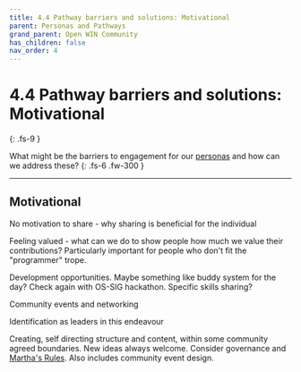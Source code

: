 ```yaml
---
title: 4.4 Pathway barriers and solutions: Motivational
parent: Personas and Pathways
grand_parent: Open WIN Community
has_children: false
nav_order: 4
---
```


# 4.4 Pathway barriers and solutions: Motivational
{: .fs-9 }

What might be the barriers to engagement for our [personas](personas-3-descriptions.md) and how can we address these?
{: .fs-6 .fw-300 }

---

## Motivational

No motivation to share - why sharing is beneficial for the individual

Feeling valued - what can we do to show people how much we value their contributions? Particularly important for people who don't fit the "programmer" trope.  

Development opportunities. Maybe something like buddy system for the day? Check again with OS-SIG hackathon. Specific skills sharing?

Community events and networking

Identification as leaders in this endeavour

Creating, self directing structure and content, within some community agreed boundaries. New ideas always welcome. Consider governance and [Martha's Rules](https://journals.plos.org/ploscompbiol/article?id=10.1371/journal.pcbi.1007296). Also includes community event design.
